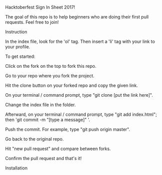 Hacktoberfest Sign In Sheet 2017!

The goal of this repo is to help beginners who are doing their first pull requests. Feel free to join!

Instruction

In the index file, look for the 'ol' tag. Then insert a 'li' tag with your link to your profile.

To get started:

Click on the fork on the top to fork this repo.

Go to your repo where you fork the project.

Hit the clone button on your forked repo and copy the given link.

On your terminal / command prompt, type "git clone [put the link here]".

Change the index file in the folder.

Afterward, on your terminal / command prompt, type "git add index.html"; then 'git commit -m "[type a message]" '.

Push the commit. For example, type "git push origin master".

Go back to the original repo.

Hit "new pull request" and compare between forks.

Confirm the pull request and that's it!

Installation


